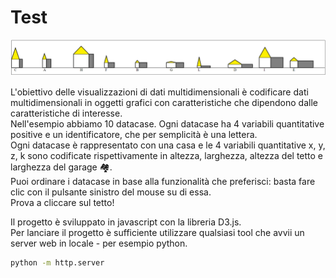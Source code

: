 # Test
<div align="center">
  <img src="https://github.com/mariocuomo/InfoVis/blob/main/progetto1/imgs/casette.png">
</div>

L'obiettivo delle visualizzazioni di dati multidimensionali è codificare dati multidimensionali in oggetti grafici con caratteristiche che dipendono dalle caratteristiche di interesse.<br>
Nell'esempio abbiamo 10 datacase. Ogni datacase ha 4 variabili quantitative positive e un identificatore, che per semplicità è una lettera.<br>
Ogni datacase è rappresentato con una casa e le 4 variabili quantitative x, y, z, k sono codificate rispettivamente in altezza, larghezza, altezza del tetto e larghezza del garage :houses:.<br>
Puoi ordinare i datacase in base alla funzionalità che preferisci: basta fare clic con il pulsante sinistro del mouse su di essa.<br>
Prova a cliccare sul tetto!<br>

Il progetto è sviluppato in javascript con la libreria D3.js.<br>
Per lanciare il progetto è sufficiente utilizzare qualsiasi tool che avvii un server web in locale - per esempio python.

``` Bash
python -m http.server
```
